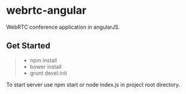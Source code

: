 webrtc-angular
==============

WebRTC conference application in angularJS.

Get Started
-----------
> * npm install
> * bower install
> * grunt devel:init

To start server use npm start or node index.js in project root directory.
